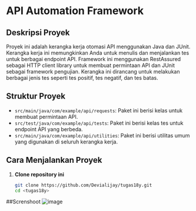 # API Automation Framework

## Deskripsi Proyek

Proyek ini adalah kerangka kerja otomasi API menggunakan Java dan JUnit. Kerangka kerja ini memungkinkan Anda untuk menulis dan menjalankan tes untuk berbagai endpoint API. Framework ini menggunakan RestAssured sebagai HTTP client library untuk membuat permintaan API dan JUnit sebagai framework pengujian. Kerangka ini dirancang untuk melakukan berbagai jenis tes seperti tes positif, tes negatif, dan tes batas.

## Struktur Proyek

- `src/main/java/com/example/api/requests`: Paket ini berisi kelas untuk membuat permintaan API.
- `src/test/java/com/example/api/tests`: Paket ini berisi kelas tes untuk endpoint API yang berbeda.
- `src/main/java/com/example/api/utilities`: Paket ini berisi utilitas umum yang digunakan di seluruh kerangka kerja.

## Cara Menjalankan Proyek

1. **Clone repository ini**
   ```bash
   git clone https://github.com/Devialijay/tugas18y.git
   cd <tugas18y>
   

##Screnshoot
   ![image](https://github.com/user-attachments/assets/45c2891a-0de3-48b3-8997-955af7b2350c)

